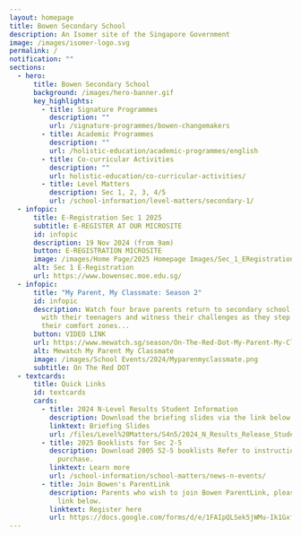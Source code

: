 ```yaml
---
layout: homepage
title: Bowen Secondary School
description: An Isomer site of the Singapore Government
image: /images/isomer-logo.svg
permalink: /
notification: ""
sections:
  - hero:
      title: Bowen Secondary School
      background: /images/hero-banner.gif
      key_highlights:
        - title: Signature Programmes
          description: ""
          url: /signature-programmes/bowen-changemakers
        - title: Academic Programmes
          description: ""
          url: /holistic-education/academic-programmes/english
        - title: Co-curricular Activities
          description: ""
          url: holistic-education/co-curricular-activities/
        - title: Level Matters
          description: Sec 1, 2, 3, 4/5
          url: /school-information/level-matters/secondary-1/
  - infopic:
      title: E-Registration Sec 1 2025
      subtitle: E-REGISTER AT OUR MICROSITE
      id: infopic
      description: 19 Nov 2024 (from 9am)
      button: E-REGISTRATION MICROSITE
      image: /images/Home Page/2025 Homepage Images/Sec_1_ERegistration_Banner.jpg
      alt: Sec 1 E-Registration
      url: https://www.bowensec.moe.edu.sg/
  - infopic:
      title: "My Parent, My Classmate: Season 2"
      id: infopic
      description: Watch four brave parents return to secondary school to reconnect
        with their teenagers and witness their challenges as they step out of
        their comfort zones...
      button: VIDEO LINK
      url: https://www.mewatch.sg/season/On-The-Red-Dot-My-Parent-My-Classmate-S2-432815
      alt: Mewatch My Parent My Classmate
      image: /images/School Events/2024/Myparenmyclassmate.png
      subtitle: On The Red DOT
  - textcards:
      title: Quick Links
      id: textcards
      cards:
        - title: 2024 N-Level Results Student Information
          description: Download the briefing slides via the link below.
          linktext: Briefing Slides
          url: /files/Level%20Matters/S4n5/2024_N_Results_Release_Student_Information.pdf
        - title: 2025 Booklists for Sec 2-5
          description: Download 2005 S2-5 booklists Refer to instructions for online
            purchase.
          linktext: Learn more
          url: /school-information/school-matters/news-n-events/
        - title: Join Bowen's ParentLink
          description: Parents who wish to join Bowen ParentLink, please register via the
            link below.
          linktext: Register here
          url: https://docs.google.com/forms/d/e/1FAIpQLSek5jWMu-Ik1Gxfht-VVy7vfdGIgLYBdf7Wssvx1Hz56QQZqQ/viewform
---
```

